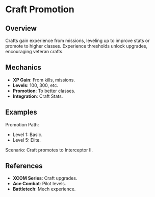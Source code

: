 # Craft Promotion

## Overview
Crafts gain experience from missions, leveling up to improve stats or promote to higher classes. Experience thresholds unlock upgrades, encouraging veteran crafts.

## Mechanics
- **XP Gain**: From kills, missions.
- **Levels**: 100, 300, etc.
- **Promotion**: To better classes.
- **Integration**: Craft Stats.

## Examples

Promotion Path:
- Level 1: Basic.
- Level 5: Elite.

Scenario: Craft promotes to Interceptor II.

## References
- **XCOM Series**: Craft upgrades.
- **Ace Combat**: Pilot levels.
- **Battletech**: Mech experience.